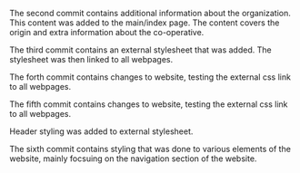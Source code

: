 The second commit contains additional information about the organization. This content was added to the main/index page. The content covers the origin and extra information about the co-operative.

The third commit contains an external stylesheet that was added. The stylesheet was then linked to all webpages.

The forth commit contains changes to website, testing the external css link to all webpages.

The fifth commit contains changes to website, testing the external css link to all webpages.

Header styling was added to external stylesheet.

The sixth commit contains styling that was done to various elements of the website, mainly focsuing on the navigation section of the website.
